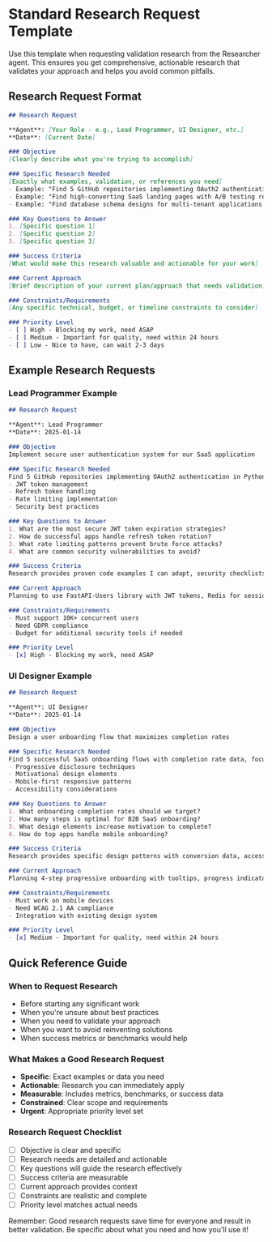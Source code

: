 # Standard Research Request Template

Use this template when requesting validation research from the Researcher agent. This ensures you get comprehensive, actionable research that validates your approach and helps you avoid common pitfalls.

## Research Request Format

```markdown
## Research Request

**Agent**: [Your Role - e.g., Lead Programmer, UI Designer, etc.]
**Date**: [Current Date]

### Objective
[Clearly describe what you're trying to accomplish]

### Specific Research Needed
[Exactly what examples, validation, or references you need]
- Example: "Find 5 GitHub repositories implementing OAuth2 authentication in Python with FastAPI"
- Example: "Find high-converting SaaS landing pages with A/B testing results"
- Example: "Find database schema designs for multi-tenant applications handling 100K+ users"

### Key Questions to Answer
1. [Specific question 1]
2. [Specific question 2]
3. [Specific question 3]

### Success Criteria
[What would make this research valuable and actionable for your work]

### Current Approach
[Brief description of your current plan/approach that needs validation]

### Constraints/Requirements
[Any specific technical, budget, or timeline constraints to consider]

### Priority Level
- [ ] High - Blocking my work, need ASAP
- [ ] Medium - Important for quality, need within 24 hours  
- [ ] Low - Nice to have, can wait 2-3 days
```

## Example Research Requests

### Lead Programmer Example
```markdown
## Research Request

**Agent**: Lead Programmer
**Date**: 2025-01-14

### Objective
Implement secure user authentication system for our SaaS application

### Specific Research Needed
Find 5 GitHub repositories implementing OAuth2 authentication in Python with FastAPI, focusing on:
- JWT token management
- Refresh token handling
- Rate limiting implementation
- Security best practices

### Key Questions to Answer
1. What are the most secure JWT token expiration strategies?
2. How do successful apps handle refresh token rotation?
3. What rate limiting patterns prevent brute force attacks?
4. What are common security vulnerabilities to avoid?

### Success Criteria
Research provides proven code examples I can adapt, security checklists to follow, and performance benchmarks to meet

### Current Approach
Planning to use FastAPI-Users library with JWT tokens, Redis for session storage, and custom middleware for rate limiting

### Constraints/Requirements
- Must support 10K+ concurrent users
- Need GDPR compliance
- Budget for additional security tools if needed

### Priority Level
- [x] High - Blocking my work, need ASAP
```

### UI Designer Example
```markdown
## Research Request

**Agent**: UI Designer
**Date**: 2025-01-14

### Objective
Design a user onboarding flow that maximizes completion rates

### Specific Research Needed
Find 5 successful SaaS onboarding flows with completion rate data, focusing on:
- Progressive disclosure techniques
- Motivational design elements
- Mobile-first responsive patterns
- Accessibility considerations

### Key Questions to Answer
1. What onboarding completion rates should we target?
2. How many steps is optimal for B2B SaaS onboarding?
3. What design elements increase motivation to complete?
4. How do top apps handle mobile onboarding?

### Success Criteria
Research provides specific design patterns with conversion data, accessibility examples, and mobile optimization strategies

### Current Approach
Planning 4-step progressive onboarding with tooltips, progress indicators, and contextual help

### Constraints/Requirements
- Must work on mobile devices
- Need WCAG 2.1 AA compliance
- Integration with existing design system

### Priority Level
- [x] Medium - Important for quality, need within 24 hours
```

## Quick Reference Guide

### When to Request Research
- Before starting any significant work
- When you're unsure about best practices
- When you need to validate your approach
- When you want to avoid reinventing solutions
- When success metrics or benchmarks would help

### What Makes a Good Research Request
- **Specific**: Exact examples or data you need
- **Actionable**: Research you can immediately apply
- **Measurable**: Includes metrics, benchmarks, or success data
- **Constrained**: Clear scope and requirements
- **Urgent**: Appropriate priority level set

### Research Request Checklist
- [ ] Objective is clear and specific
- [ ] Research needs are detailed and actionable
- [ ] Key questions will guide the research effectively
- [ ] Success criteria are measurable
- [ ] Current approach provides context
- [ ] Constraints are realistic and complete
- [ ] Priority level matches actual needs

Remember: Good research requests save time for everyone and result in better validation. Be specific about what you need and how you'll use it!